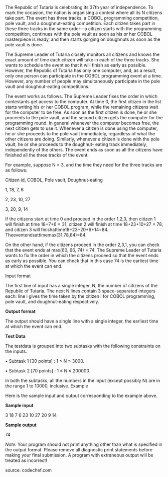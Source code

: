 The Republic of Tutaria is celebrating its 37th year of independence. To mark the occasion, the nation is organising a contest where all its N citizens take part. The event has three tracks, a COBOL programming competition, pole vault, and a doughnut-eating competition. Each citizen takes part in these three tracks in the same order—a citizen starts with the programming competition, continues with the pole vault as soon as his or her COBOL masterpiece is ready, and then starts gorging on doughnuts as soon as the pole vault is done.

The Supreme Leader of Tutaria closely monitors all citizens and knows the exact amount of time each citizen will take in each of the three tracks. She wants to schedule the event so that it will finish as early as possible. However, the Republic of Tutaria has only one computer, and, as a result, only one person can participate in the COBOL programming event at a time. However, any number of people may simultaneously participate in the pole vault and doughnut-eating competitions.

The event works as follows. The Supreme Leader fixes the order in which contestants get access to the computer. At time 0, the first citizen in the list starts writing his or her COBOL program, while the remaining citizens wait for the computer to be free. As soon as the first citizen is done, he or she proceeds to the pole vault, and the second citizen gets the computer for the programming round. In general whenever the computer becomes free, the next citizen gets to use it. Whenever a citizen is done using the computer, he or she proceeds to the pole vault immediately, regardless of what the other citizens are doing. Similarly, whenever a citizen is done with the pole vault, he or she proceeds to the doughnut- eating track immediately, independently of the others. The event ends as soon as all the citizens have finished all the three tracks of the event.

For example, suppose N = 3, and the time they need for the three tracks are as follows:

Citizen id, COBOL, Pole vault, Doughnut-eating

1,
18,
7,
6

2,
23,
10,
27

3,
20,
9,
14

 
If the citizens start at time 0 and proceed in the order 1,2,3, then citizen 1 will finish at time 18+7+6 = 31, citizen 2 will finish at time 18+23+10+27 = 78, and citizen 3 will finishattime18+23+20+9+14=84. Theeventendsattimemax(31,78,84)=84.

On the other hand, if the citizens proceed in the order 2,3,1, you can check that the event ends at max(60, 66, 74) = 74. The Supreme Leader of Tutaria wants to fix the order in which the citizens proceed so that the event ends as early as possible. You can check that in this case 74 is the earliest time at which the event can end.

Input format

The first line of input has a single integer, N, the number of citizens of the Republic of Tutaria. The next N lines contain 3 space-separated integers each: line i gives the time taken by the citizen i for COBOL programming, pole vault, and doughnut-eating respectively.

**Output format**

The output should have a single line with a single integer, the earliest time at which the event can end.

**Test Data**

The testdata is grouped into two subtasks with the following constraints on the inputs.

• Subtask 1 [30 points] : 1 ≤ N ≤ 3000.

• Subtask 2 [70 points] : 1 ≤ N ≤ 200000.

In both the subtasks, all the numbers in the input (except possibly N) are in the range 1 to 10000, inclusive.
Example

Here is the sample input and output corresponding to the example above.

**Sample input**

3
18 7 6 
23 10 27
20 9 14

**Sample output**

74


_Note:_
Your program should not print anything other than what is specified in the output format. Please remove all diagnostic print statements before making your final submission. A program with extraneous output will be treated as incorrect!

source: codechef.com
